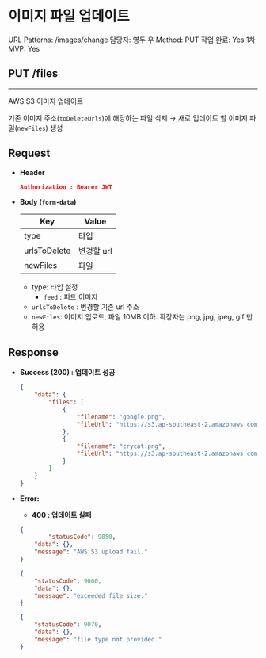 # 이미지 파일 업데이트

URL Patterns: /images/change
담당자: 영두 우
Method: PUT
작업 완료: Yes
1차 MVP: Yes

## PUT /files

---

AWS S3 이미지 업데이트

기존 이미지 주소(`toDeleteUrls`)에 해당하는 파일 삭제 → 
새로 업데이트 할 이미지 파일(`newFiles`) 생성

## **Request**

- **Header**
    
    ```json
    Authorization : Bearer JWT
    ```
    

- **Body (`form-data`)**
    
    
    | Key | Value |
    | --- | --- |
    | type | 타입 |
    | urlsToDelete | 변경할 url |
    | newFiles | 파일 |
    - type: 타입 설정
        - `feed` : 피드 이미지
    - `urlsToDelete` : 변경할 기존 url 주소
    - `newFiles`: 이미지 업로드, 파일 10MB 이하. 확장자는 png, jpg, jpeg, gif 만 허용
    

## Response

- **Success (200) : 업데이트 성공**
    
    ```json
    {
        "data": {
            "files": [
                {
                    "filename": "google.png",
                    "fileUrl": "https://s3.ap-southeast-2.amazonaws.com/buz-s3/etc/2866255962%40KAKAO_a9118fca-b0b5-4384-af78-502d2d343563_.png"
                },
                {
                    "filename": "crycat.png",
                    "fileUrl": "https://s3.ap-southeast-2.amazonaws.com/buz-s3/etc/2866255962%40KAKAO_417e354f-9f34-4c9f-a2d3-56c455bf535e_.png"
                }
            ]
        }
    }
    ```
    

- **Error:**
    - **400 : 업데이트 실패**
    
    ```json
    {
    		"statusCode": 9050,
        "data": {},
        "message": "AWS S3 upload fail."
    }
    ```
    
    ```json
    {
        "statusCode": 9060,
        "data": {},
        "message": "exceeded file size."
    }
    ```
    
    ```json
    {
        "statusCode": 9070,
        "data": {},
        "message": "file type not provided."
    }
    ```